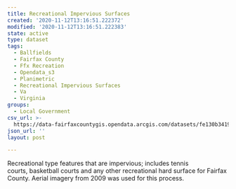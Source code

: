```yaml
---
title: Recreational Impervious Surfaces
created: '2020-11-12T13:16:51.222372'
modified: '2020-11-12T13:16:51.222383'
state: active
type: dataset
tags:
  - Ballfields
  - Fairfax County
  - Ffx Recreation
  - Opendata_s3
  - Planimetric
  - Recreational Impervious Surfaces
  - Va
  - Virginia
groups:
  - Local Government
csv_url: >-
  https://data-fairfaxcountygis.opendata.arcgis.com/datasets/fe130b34193f437f94bd3930717377c7_2.csv?outSR=%7B%22latestWkid%22%3A2283%2C%22wkid%22%3A102746%7D
json_url: ''
layout: post

---
```

Recreational type features that are impervious; includes tennis courts, basketball courts and any other recreational hard surface for Fairfax County. Aerial imagery from 2009 was used for this process.
